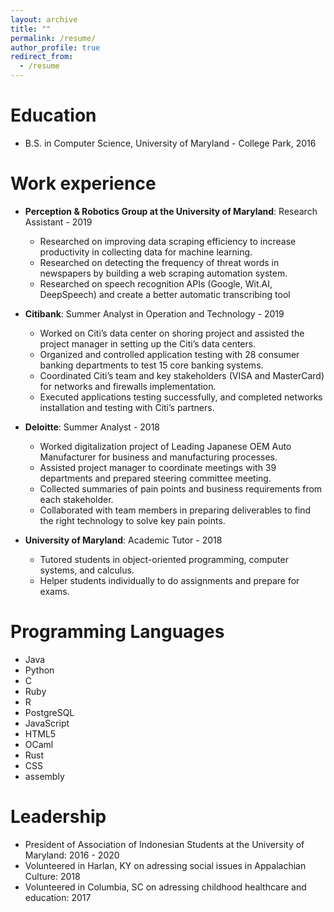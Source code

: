 ```yaml
---
layout: archive
title: ""
permalink: /resume/
author_profile: true
redirect_from:
  - /resume
---
```




Education
======
* B.S. in Computer Science, University of Maryland - College Park, 2016

Work experience
======
* **Perception & Robotics Group at the University of Maryland**: Research Assistant - 2019
  * Researched on improving data scraping efficiency to increase productivity in collecting data for machine learning.
  *	Researched on detecting the frequency of threat words in newspapers by building a web scraping automation system.
  *	Researched on speech recognition APIs (Google, Wit.AI, DeepSpeech) and create a better automatic transcribing tool

* **Citibank**: Summer Analyst in Operation and Technology - 2019
  * Worked on Citi’s data center on shoring project and assisted the project manager in setting up the Citi’s data centers.
  * Organized and controlled application testing with 28 consumer banking departments to test 15 core banking systems.
  * Coordinated Citi’s team and key stakeholders (VISA and MasterCard) for networks and firewalls implementation.
  * Executed applications testing successfully, and completed networks installation and testing with Citi’s partners.
  
* **Deloitte**: Summer Analyst - 2018
  * Worked digitalization project of Leading Japanese OEM Auto Manufacturer for business and manufacturing processes.
  * Assisted project manager to coordinate meetings with 39 departments and prepared steering committee meeting.
  * Collected summaries of pain points and business requirements from each stakeholder.
  * Collaborated with team members in preparing deliverables to find the right technology to solve key pain points.
  
* **University of Maryland**: Academic Tutor - 2018
  * Tutored students in object-oriented programming, computer systems, and calculus.
  * Helper students individually to do assignments and prepare for exams.


Programming Languages
======
* Java
* Python 
* C
* Ruby
* R
* PostgreSQL
* JavaScript
* HTML5
* OCaml
* Rust
* CSS
* assembly


Leadership
======
* President of Association of Indonesian Students at the University of Maryland: 2016 - 2020
* Volunteered in Harlan, KY on adressing social issues in Appalachian Culture: 2018
* Volunteered in Columbia, SC on adressing childhood healthcare and education: 2017
